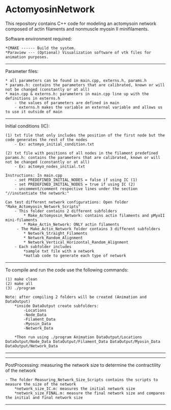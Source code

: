 # ActomyosinNetwork

This repository contains C++ code for modeling an actomysoin network composed of actin filaments and nonmuscle myosin II minifilaments.

Software environment required:

    *CMAKE ------ Build the system.
    *Paraview --- (Optional) Visualization software of vtk files for animation purposes.

***********************************************************************

Parameter files:

    * all parameters can be found in main.cpp, externs.h, params.h
    * params.h: contains the parameters that are calibrated, known or will not be changed (constantly or at all)
    * main.cpp & externs.h: parameters in main.cpp line up with the definitions in externs.h
        - the values of parameters are defined in main
        - externs.h makes the variable an external variable and allows us to use it outside of main

***********************************************************************

Initial conditions (IC):

    (1) txt file that only includes the position of the first node but the code generates the rest of the nodes
        - Ex: actomyo_initial_condition.txt

    (2) txt file with positions of all nodes in the filament predefined
    params.h: contains the parameters that are calibrated, known or will not be changed (constantly or at all)
        - Ex: actomyo_nodes_initial.txt
    
    Instructions: In main.cpp
        - set PREDEFINED_INITIAL_NODES = false if using IC (1) 
        - set PREDEFINED_INITIAL_NODES = true if using IC (2) 
        - uncomment/comment respective lines under the section "//instantiate the network:"

    Can test different network configurations: Open folder "Make_Actomyosin_Network_Scripts"
        - This folder contains 2 different subfolders
            * Make_Actomyosin_Network: contains actin filaments and pMyoII mini-filaments
            * Make_Actin_Network: ONLY actin filaments
         - The Make_Actin_Network folder contains 3 different subfolders
            * Network_Straight_Filaments
            * Network_Random_Alignment
            * Network_Vertical_Horizontal_Random_Alignment
        - Each subfolder includes
            *sample txt file with a network
            *matlab code to generate each type of network 

***********************************************************************

To compile and run the code use the following commands:

    (1) make clean
    (2) make all
    (3) ./program 

    Note: after compiling 2 folders will be created (Animation and DataOutput)
        *inside DataOutput create subfolders:
            -Locations
            -Node_Data
            -Filament_Data
            -Myosin_Data
            -Network_Data

        *Then run using ./program Animation DataOutput/Locations DataOutput/Node_Data DataOutput/Filament_Data DataOutput/Myosin_Data DataOutput/Network_Data


***********************************************************************

***********************************************************************

PostProcessing: measuring the network size to determine the contractility of the network

    - The folder Measuring_Network_Size_Scripts contains the scripts to measure the size of the network
        *network_size_IC.m: measures the initial network size
        *network_size_FINAL.m: measure the final network size and compares the initial and final network size
            
***********************************************************************